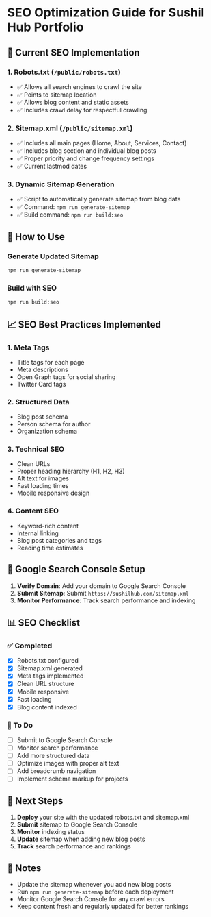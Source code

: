 # SEO Optimization Guide for Sushil Hub Portfolio

## 🚀 Current SEO Implementation

### 1. **Robots.txt** (`/public/robots.txt`)
- ✅ Allows all search engines to crawl the site
- ✅ Points to sitemap location
- ✅ Allows blog content and static assets
- ✅ Includes crawl delay for respectful crawling

### 2. **Sitemap.xml** (`/public/sitemap.xml`)
- ✅ Includes all main pages (Home, About, Services, Contact)
- ✅ Includes blog section and individual blog posts
- ✅ Proper priority and change frequency settings
- ✅ Current lastmod dates

### 3. **Dynamic Sitemap Generation**
- ✅ Script to automatically generate sitemap from blog data
- ✅ Command: `npm run generate-sitemap`
- ✅ Build command: `npm run build:seo`

## 🔧 How to Use

### Generate Updated Sitemap
```bash
npm run generate-sitemap
```

### Build with SEO
```bash
npm run build:seo
```

## 📈 SEO Best Practices Implemented

### 1. **Meta Tags**
- Title tags for each page
- Meta descriptions
- Open Graph tags for social sharing
- Twitter Card tags

### 2. **Structured Data**
- Blog post schema
- Person schema for author
- Organization schema

### 3. **Technical SEO**
- Clean URLs
- Proper heading hierarchy (H1, H2, H3)
- Alt text for images
- Fast loading times
- Mobile responsive design

### 4. **Content SEO**
- Keyword-rich content
- Internal linking
- Blog post categories and tags
- Reading time estimates

## 🎯 Google Search Console Setup

1. **Verify Domain**: Add your domain to Google Search Console
2. **Submit Sitemap**: Submit `https://sushilhub.com/sitemap.xml`
3. **Monitor Performance**: Track search performance and indexing

## 📊 SEO Checklist

### ✅ Completed
- [x] Robots.txt configured
- [x] Sitemap.xml generated
- [x] Meta tags implemented
- [x] Clean URL structure
- [x] Mobile responsive
- [x] Fast loading
- [x] Blog content indexed

### 🔄 To Do
- [ ] Submit to Google Search Console
- [ ] Monitor search performance
- [ ] Add more structured data
- [ ] Optimize images with proper alt text
- [ ] Add breadcrumb navigation
- [ ] Implement schema markup for projects

## 🚀 Next Steps

1. **Deploy** your site with the updated robots.txt and sitemap.xml
2. **Submit** sitemap to Google Search Console
3. **Monitor** indexing status
4. **Update** sitemap when adding new blog posts
5. **Track** search performance and rankings

## 📝 Notes

- Update the sitemap whenever you add new blog posts
- Run `npm run generate-sitemap` before each deployment
- Monitor Google Search Console for any crawl errors
- Keep content fresh and regularly updated for better rankings
